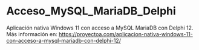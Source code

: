 # Acceso_MySQL_MariaDB_Delphi
 Aplicación nativa Windows 11 con acceso a MySQL MariaDB con Delphi 12. Más información en: https://proyectoa.com/aplicacion-nativa-windows-11-con-acceso-a-mysql-mariadb-con-delphi-12/
